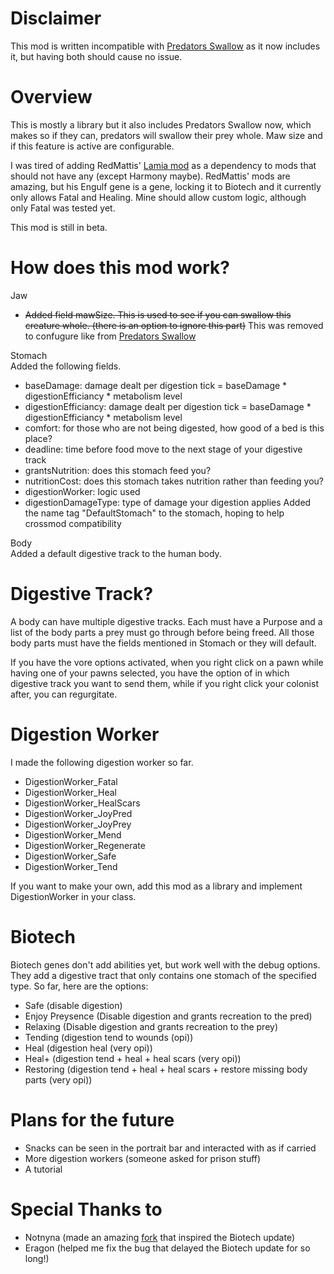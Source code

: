 # Disclaimer
This mod is written incompatible with [Predators Swallow](https://steamcommunity.com/workshop/filedetails/?id=3163169357) as it now includes it, but having both should cause no issue.

# Overview
This is mostly a library but it also includes Predators Swallow now, which makes so if they can, predators will swallow their prey whole. Maw size and if this feature is active are configurable. 

I was tired of adding RedMattis' [Lamia mod](https://steamcommunity.com/workshop/filedetails/?id=2908225858) as a dependency to mods that should not have any (except Harmony maybe). RedMattis' mods are amazing, but his Engulf gene is a gene, locking it to Biotech and it currently only allows Fatal and Healing. Mine should allow custom logic, although only Fatal was tested yet. 

This mod is still in beta. 

# How does this mod work?
Jaw
- ~~Added field mawSize. This is used to see if you can swallow this creature whole. (there is an option to ignore this part)~~
This was removed to confugure like from [Predators Swallow](https://steamcommunity.com/workshop/filedetails/?id=3163169357)

Stomach<br/>
Added the following fields.
- baseDamage: damage dealt per digestion tick = baseDamage * digestionEfficiancy * metabolism level
- digestionEfficiancy: damage dealt per digestion tick = baseDamage * digestionEfficiancy * metabolism level
- comfort: for those who are not being digested, how good of a bed is this place?
- deadline: time before food move to the next stage of your digestive track
- grantsNutrition: does this stomach feed you?
- nutritionCost: does this stomach takes nutrition rather than feeding you?
- digestionWorker: logic used
- digestionDamageType: type of damage your digestion applies
Added the name tag "DefaultStomach" to the stomach, hoping to help crossmod compatibility

Body<br/>
Added a default digestive track to the human body.

# Digestive Track?
A body can have multiple digestive tracks. Each must have a Purpose and a list of the body parts a prey must go through before being freed. All those body parts must have the fields mentioned in Stomach or they will default. 

If you have the vore options activated, when you right click on a pawn while having one of your pawns selected, you have the option of in which digestive track you want to send them, while if you right click your colonist after, you can regurgitate. 

# Digestion Worker
I made the following digestion worker so far.
- DigestionWorker_Fatal
- DigestionWorker_Heal
- DigestionWorker_HealScars
- DigestionWorker_JoyPred
- DigestionWorker_JoyPrey
- DigestionWorker_Mend
- DigestionWorker_Regenerate
- DigestionWorker_Safe
- DigestionWorker_Tend

If you want to make your own, add this mod as a library and implement DigestionWorker in your class. 

# Biotech
Biotech genes don't add abilities yet, but work well with the debug options. They add a digestive tract that only contains one stomach of the specified type. So far, here are the options:
- Safe (disable digestion)
- Enjoy Preysence (Disable digestion and grants recreation to the pred)
- Relaxing (Disable digestion and grants recreation to the prey)
- Tending (digestion tend to wounds (opi))
- Heal (digestion heal (very opi))
- Heal+ (digestion tend + heal + heal scars (very opi))
- Restoring (digestion tend + heal + heal scars + restore missing body parts (very opi))

# Plans for the future
- Snacks can be seen in the portrait bar and interacted with as if carried
- More digestion workers (someone asked for prison stuff)
- A tutorial

# Special Thanks to
- Notnyna (made an amazing [fork](https://github.com/Notnyna/EVM) that inspired the Biotech update)
- Eragon (helped me fix the bug that delayed the Biotech update for so long!)
